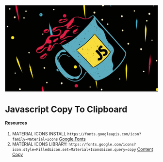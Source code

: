 ![Javascript copy to clipboard](./images/javascript-banner.jpg)

# Javascript Copy To Clipboard
#### Resources
1. MATERIAL ICONS INSTALL `https://fonts.googleapis.com/icon?family=Material+Icons` [Google Fonts](https://fonts.googleapis.com/icon?family=Material+Icons)
2. MATERIAL ICONS LIBRARY: `https://fonts.google.com/icons?icon.style=Filled&icon.set=Material+Icons&icon.query=copy` [Content Copy](https://fonts.google.com/icons?icon.style=Filled&icon.set=Material+Icons&icon.query=copy)